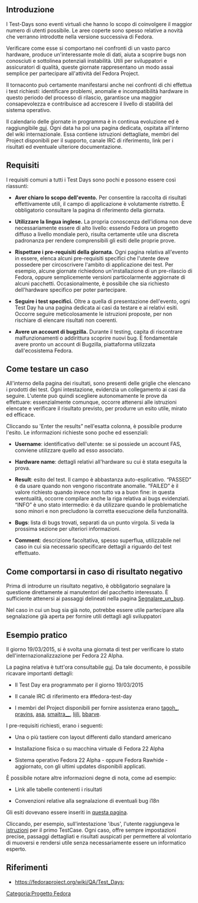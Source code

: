 Introduzione
------------

I Test-Days sono eventi virtuali che hanno lo scopo di coinvolgere il maggior numero di utenti possibile. Le aree coperte sono spesso relative a novità che verranno introdotte nella versione successiva di Fedora.

Verificare come esse si comportano nei confronti di un vasto parco hardware, produce un'interessante mole di dati, aiuta a scoprire bugs non conosciuti e sottolinea potenziali instabilità. Utili per sviluppatori e assicuratori di qualità, queste giornate rappresentano un modo assai semplice per partecipare all'attività del Fedora Project.

Il tornaconto può certamente manifestarsi anche nei confronti di chi effettua i test richiesti: identificare problemi, anomalie e incompatibilità hardware in questo periodo del processo di rilascio, garantisce una maggior consapevolezza e contribuisce ad accrescere il livello di stabilità del sistema operativo.

Il calendario delle giornate in programma è in continua evoluzione ed è raggiungibile [qui](https://apps.fedoraproject.org/calendar/list/QA/?subject=Test+Day). Ogni data ha poi una pagina dedicata, ospitata all'interno del wiki internazionale. Essa contiene istruzioni dettagliate, membri del Project disponibili per il supporto, canale IRC di riferimento, link per i risultati ed eventuale ulteriore documentazione.

Requisiti
---------

I requisiti comuni a tutti i Test Days sono pochi e possono essere così riassunti:

-   **Aver chiaro lo scopo dell'evento.** Per consentire la raccolta di risultati effettivamente utili, il campo di applicazione è volutamente ristretto. È obbligatorio consultare la pagina di riferimento della giornata.

<!-- -->

-   **Utilizzare la lingua inglese.** La propria conoscenza dell'idioma non deve necessariamente essere di alto livello: essendo Fedora un progetto diffuso a livello mondiale però, risulta certamente utile una discreta padronanza per rendere comprensibili gli esiti delle proprie prove.

<!-- -->

-   **Rispettare i pre-requisiti della giornata.** Ogni pagina relativa all'evento in essere, elenca alcuni pre-requisiti specifici che l'utente deve possedere per circoscrivere l'ambito di applicazione dei test. Per esempio, alcune giornate richiedono un'installazione di un pre-rilascio di Fedora, oppure semplicemente versioni particolarmente aggiornate di alcuni pacchetti. Occasionalmente, è possibile che sia richiesto dell'hardware specifico per poter partecipare.

<!-- -->

-   **Seguire i test specifici.** Oltre a quella di presentazione dell'evento, ogni Test Day ha una pagina dedicata ai casi da testare e ai relativi esiti. Occorre seguire meticolosamente le istruzioni proposte, per non rischiare di elencare risultati non coerenti.

<!-- -->

-   **Avere un account di bugzilla.** Durante il testing, capita di riscontrare malfunzionamenti o addirittura scoprire nuovi bug. È fondamentale avere pronto un account di Bugzilla, piattaforma utilizzata dall'ecosistema Fedora.

Come testare un caso
--------------------

All'interno della pagina dei risultati, sono presenti delle griglie che elencano i prodotti dei test. Ogni intestazione, evidenzia un collegamento ai casi da seguire. L'utente può quindi scegliere autonomamente le prove da effettuare: essenzialmente comunque, occorre attenersi alle istruzioni elencate e verificare il risultato previsto, per produrre un esito utile, mirato ed efficace.

Cliccando su 'Enter the results” nell'esatta colonna, è possibile produrre l'esito. Le informazioni richieste sono poche ed essenziali:

-   **Username**: identificativo dell'utente: se si possiede un account FAS, conviene utilizzare quello ad esso associato.

<!-- -->

-   **Hardware name**: dettagli relativi all'hardware su cui è stata eseguita la prova.

<!-- -->

-   **Result**: esito del test. Il campo è abbastanza auto-esplicativo. “PASSED” è da usare quando non vengono riscontrate anomalie. “FAILED” è il valore richiesto quando invece non tutto va a buon fine: in questa eventualità, occorre compilare anche la riga relativa ai bugs evidenziati. “INFO” è uno stato intermedio: è da utilizzare quando le problematiche sono minori e non precludono la corretta esecuzione della funzionalità.

<!-- -->

-   **Bugs**: lista di bugs trovati, separati da un punto virgola. Si veda la prossima sezione per ulteriori informazioni.

<!-- -->

-   **Comment**: descrizione facoltativa, spesso superflua, utilizzabile nel caso in cui sia necessario specificare dettagli a riguardo del test effettuato.

Come comportarsi in caso di risultato negativo
----------------------------------------------

Prima di introdurre un risultato negativo, è obbligatorio segnalare la questione direttamente ai manutentori del pacchetto interessato. È sufficiente attenersi ai passaggi delineati nella pagina [Segnalare\_un\_bug](Segnalare_un_bug "wikilink").

Nel caso in cui un bug sia già noto, potrebbe essere utile partecipare alla segnalazione già aperta per fornire utili dettagli agli sviluppatori

Esempio pratico
---------------

Il giorno 19/03/2015, si è svolta una giornata di test per verificare lo stato dell'internazionalizzazione per Fedora 22 Alpha.

La pagina relativa è tutt'ora consultabile [qui](https://fedoraproject.org/wiki/Test_Day:2015-03-19_i18n). Da tale documento, è possibile ricavare importanti dettagli:

-   Il Test Day era programmato per il giorno 19/03/2015

<!-- -->

-   Il canale IRC di riferimento era \#fedora-test-day

<!-- -->

-   I membri del Project disponibili per fornire assistenza erano [tagoh\_](https://fedoraproject.org/wiki/User:Tagoh), [pravins](https://fedoraproject.org/wiki/User:Pravins), [asa](https://fedoraproject.org/wiki/User:Aalam), [smaitra\_\_](https://fedoraproject.org/wiki/User:Smaitra), [lijli](https://fedoraproject.org/wiki/User:Lijli), [bbarve](https://fedoraproject.org/wiki/User:Bbarve).

I pre-requisiti richiesti, erano i seguenti:

-   Una o più tastiere con layout differenti dallo standard americano

<!-- -->

-   Installazione fisica o su macchina virtuale di Fedora 22 Alpha

<!-- -->

-   Sistema operativo Fedora 22 Alpha - oppure Fedora Rawhide - aggiornato, con gli ultimi updates disponibili applicati.

È possibile notare altre informazioni degne di nota, come ad esempio:

-   Link alle tabelle contenenti i risultati

<!-- -->

-   Convenzioni relative alla segnalazione di eventuali bug i18n

Gli esiti dovevano essere inseriti in [questa pagina](http://209.132.184.193/testdays/show_event?event_id=23).

Cliccando, per esempio, sull'intestazione 'ibus', l'utente raggiungeva le [istruzioni](https://fedoraproject.org/wiki/QA:Testcase_ibus_input?rd=QA:Testcase_i18n_ibus_input) per il primo TestCase. Ogni caso, offre sempre impostazioni precise, passaggi dettagliati e risultati auspicati per permettere al volontario di muoversi e rendersi utile senza necessariamente essere un informatico esperto.

Riferimenti
-----------

-   <https://fedoraproject.org/wiki/QA/Test_Days>;

[Categoria:Progetto Fedora](Categoria:Progetto_Fedora "wikilink")
